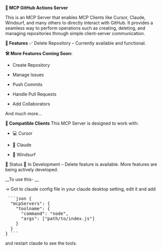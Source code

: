 __🧠 MCP GitHub Actions Server__

This is an MCP Server that enables MCP Clients like Cursor, Claude, Windsurf, and many others to directly interact with GitHub. It provides a seamless way to perform operations such as creating, deleting, and managing repositories through simple client-server communication.

__🚀 Features__
✅ Delete Repository – Currently available and functional.

__🛠️ More Features Coming Soon:__

- Create Repository

- Manage Issues

- Push Commits

- Handle Pull Requests

- Add Collaborators

And much more...

__🧩 Compatible Clients__
This MCP Server is designed to work with:

- 💻 Cursor

- 🤖 Claude

- 🌊 Windsurf


📌 Status
🧪 In Development – Delete feature is available. More features are being actively developed.

__To use this- __

-> Got to claude config file in your claude desktop setting, edit it and add
<pre> ```json {
  "mcpServers": {
    "toolname": {
      "command": "node",
      "args": ["path/to/index.js"]
    }
  }
} ``` </pre>

and restart claude to see the tools.

